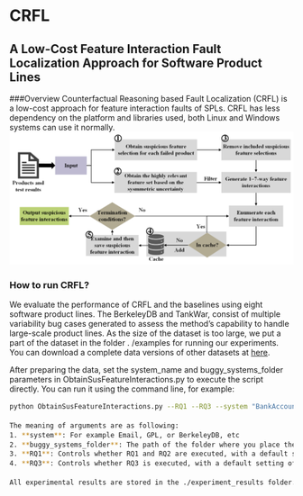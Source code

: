 # CRFL

## A Low-Cost Feature Interaction Fault Localization Approach for Software Product Lines

###Overview
Counterfactual Reasoning based Fault Localization (CRFL) is a low-cost approach for feature interaction faults of SPLs. CRFL has less dependency on the platform and libraries used, both Linux and Windows systems can use it normally.
![](./MainFramework.png)


### How to run CRFL?
We evaluate the performance of CRFL and the baselines using eight software product lines. The BerkeleyDB and TankWar, consist of multiple variability bug cases generated to assess the method’s capability to handle large-scale product lines. As the size of the dataset is too large, we put a part of the dataset in the folder . /examples for running our experiments. You can download a complete data versions of  other datasets at [here](https://tuanngokien.github.io/splc2021/). 

After preparing the data, set the system_name and buggy_systems_folder parameters in ObtainSusFeatureInteractions.py to execute the script directly. You can run it using the command line, for example:

```sh
python ObtainSusFeatureInteractions.py --RQ1 --RQ3 --system "BankAccountTP" --buggy_systems_folder "./examples/4-wise-BankAccountTP-1BUG-Full"

The meaning of arguments are as following:
1. **system**: For example Email, GPL, or BerkeleyDB, etc
2. **buggy_systems_folder**: The path of the folder where you place the buggy versions of the systems, e.g. /Users/whn/SPLSystems/Email/1Bug/4wise/
3. **RQ1**: Controls whether RQ1 and RQ2 are executed, with a default setting of True.
4. **RQ3**: Controls whether RQ3 is executed, with a default setting of True.

All experimental results are stored in the ./experiment_results folder. For each case, suspicious feature interactions are recorded in the spc_10.log file within the respective case directory.

